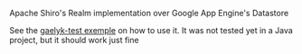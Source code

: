 Apache Shiro's Realm implementation over Google App Engine's Datastore


See the [gaelyk-test exemple](http://code.google.com/p/shiro-gae/source/checkout?repo=gaelyk-test) on how to use it. It was not tested yet in a Java project, but it should work just fine